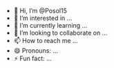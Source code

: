 - 👋 Hi, I’m @Posol15
- 👀 I’m interested in ...
- 🌱 I’m currently learning ...
- 💞️ I’m looking to collaborate on ...
- 📫 How to reach me ...
- 😄 Pronouns: ...
- ⚡ Fun fact: ...

<!---
Davidsuu/Davidsuu is a ✨ special ✨ repository because its `README.md` (this file) appears on your GitHub profile.
You can click the Preview link to take a look at your changes.
--->
